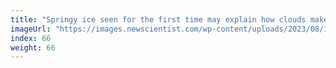 ```yaml
---
title: "Springy ice seen for the first time may explain how clouds make rain"
imageUrl: "https://images.newscientist.com/wp-content/uploads/2023/08/16145147/SEI_167826708.jpg?width=600"
index: 66
weight: 66
---
```


